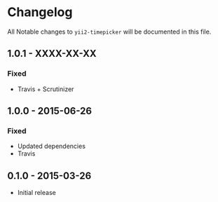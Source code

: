 # Changelog

All Notable changes to `yii2-timepicker` will be documented in this file.

## 1.0.1 - XXXX-XX-XX

### Fixed
- Travis + Scrutinizer

## 1.0.0 - 2015-06-26

### Fixed
- Updated dependencies
- Travis

## 0.1.0 - 2015-03-26

- Initial release

